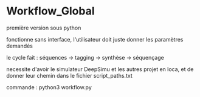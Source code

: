 # Workflow_Global

première version sous python

fonctionne sans interface, l'utilisateur doit juste donner les paramètres demandés

le cycle fait : séquences -> tagging -> synthèse -> séquençage

necessite d'avoir le simulateur DeepSimu et les autres projet en loca, et de donner leur chemin dans le fichier script_paths.txt

commande : python3 workflow.py
